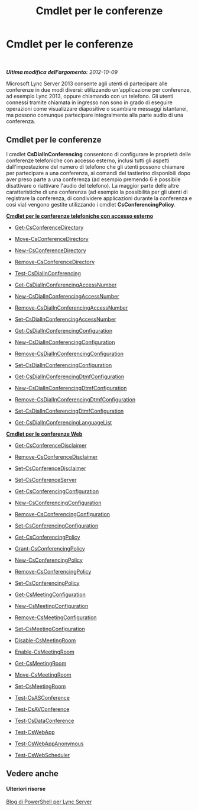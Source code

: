 ﻿---
title: Cmdlet per le conferenze
TOCTitle: Cmdlet per le conferenze
ms:assetid: 7ff94637-6319-4c45-9230-be34e8d81ede
ms:mtpsurl: https://technet.microsoft.com/it-it/library/Gg398641(v=OCS.15)
ms:contentKeyID: 49301130
ms.date: 08/24/2015
mtps_version: v=OCS.15
ms.translationtype: HT
---

# Cmdlet per le conferenze

 

_**Ultima modifica dell'argomento:** 2012-10-09_

Microsoft Lync Server 2013 consente agli utenti di partecipare alle conferenze in due modi diversi: utilizzando un'applicazione per conferenze, ad esempio Lync 2013, oppure chiamando con un telefono. Gli utenti connessi tramite chiamata in ingresso non sono in grado di eseguire operazioni come visualizzare diapositive o scambiare messaggi istantanei, ma possono comunque partecipare integralmente alla parte audio di una conferenza.

## Cmdlet per le conferenze

I cmdlet **CsDialInConferencing** consentono di configurare le proprietà delle conferenze telefoniche con accesso esterno, inclusi tutti gli aspetti dall'impostazione del numero di telefono che gli utenti possono chiamare per partecipare a una conferenza, ai comandi del tastierino disponibili dopo aver preso parte a una conferenza (ad esempio premendo 6 è possibile disattivare o riattivare l'audio del telefono). La maggior parte delle altre caratteristiche di una conferenza (ad esempio la possibilità per gli utenti di registrare la conferenza, di condividere applicazioni durante la conferenza e così via) vengono gestite utilizzando i cmdlet **CsConferencingPolicy**.

**[Cmdlet per le conferenze telefoniche con accesso esterno](lync-server-2013-dial-in-conferencing-cmdlets.md)**

  -   
    [Get-CsConferenceDirectory](get-csconferencedirectory.md)

  -   
    [Move-CsConferenceDirectory](move-csconferencedirectory.md)

  -   
    [New-CsConferenceDirectory](new-csconferencedirectory.md)

  -   
    [Remove-CsConferenceDirectory](remove-csconferencedirectory.md)

  -   
    [Test-CsDialInConferencing](test-csdialinconferencing.md)

  -   
    [Get-CsDialInConferencingAccessNumber](get-csdialinconferencingaccessnumber.md)

  -   
    [New-CsDialInConferencingAccessNumber](new-csdialinconferencingaccessnumber.md)

  -   
    [Remove-CsDialInConferencingAccessNumber](remove-csdialinconferencingaccessnumber.md)

  -   
    [Set-CsDialInConferencingAccessNumber](set-csdialinconferencingaccessnumber.md)

  -   
    [Get-CsDialInConferencingConfiguration](get-csdialinconferencingconfiguration.md)

  -   
    [New-CsDialInConferencingConfiguration](new-csdialinconferencingconfiguration.md)

  -   
    [Remove-CsDialInConferencingConfiguration](remove-csdialinconferencingconfiguration.md)

  -   
    [Set-CsDialInConferencingConfiguration](set-csdialinconferencingconfiguration.md)

  -   
    [Get-CsDialInConferencingDtmfConfiguration](get-csdialinconferencingdtmfconfiguration.md)

  -   
    [New-CsDialInConferencingDtmfConfiguration](new-csdialinconferencingdtmfconfiguration.md)

  -   
    [Remove-CsDialInConferencingDtmfConfiguration](remove-csdialinconferencingdtmfconfiguration.md)

  -   
    [Set-CsDialInConferencingDtmfConfiguration](set-csdialinconferencingdtmfconfiguration.md)

  -   
    [Get-CsDialInConferencingLanguageList](get-csdialinconferencinglanguagelist.md)

**[Cmdlet per le conferenze Web](lync-server-2013-web-conferencing-cmdlets.md)**

  -   
    [Get-CsConferenceDisclaimer](get-csconferencedisclaimer.md)

  -   
    [Remove-CsConferenceDisclaimer](remove-csconferencedisclaimer.md)

  -   
    [Set-CsConferenceDisclaimer](set-csconferencedisclaimer.md)

  -   
    [Set-CsConferenceServer](set-csconferenceserver.md)

  -   
    [Get-CsConferencingConfiguration](get-csconferencingconfiguration.md)

  -   
    [New-CsConferencingConfiguration](new-csconferencingconfiguration.md)

  -   
    [Remove-CsConferencingConfiguration](remove-csconferencingconfiguration.md)

  -   
    [Set-CsConferencingConfiguration](set-csconferencingconfiguration.md)

  -   
    [Get-CsConferencingPolicy](get-csconferencingpolicy.md)

  -   
    [Grant-CsConferencingPolicy](grant-csconferencingpolicy.md)

  -   
    [New-CsConferencingPolicy](new-csconferencingpolicy.md)

  -   
    [Remove-CsConferencingPolicy](remove-csconferencingpolicy.md)

  -   
    [Set-CsConferencingPolicy](set-csconferencingpolicy.md)

  -   
    [Get-CsMeetingConfiguration](get-csmeetingconfiguration.md)

  -   
    [New-CsMeetingConfiguration](new-csmeetingconfiguration.md)

  -   
    [Remove-CsMeetingConfiguration](remove-csmeetingconfiguration.md)

  -   
    [Set-CsMeetingConfiguration](set-csmeetingconfiguration.md)

  - [Disable-CsMeetingRoom](disable-csmeetingroom.md)

  - [Enable-CsMeetingRoom](enable-csmeetingroom.md)

  - [Get-CsMeetingRoom](get-csmeetingroom.md)

  - [Move-CsMeetingRoom](move-csmeetingroom.md)

  - [Set-CsMeetingRoom](set-csmeetingroom.md)

  -   
    [Test-CsASConference](test-csasconference.md)

  -   
    [Test-CsAVConference](test-csavconference.md)

  -   
    [Test-CsDataConference](test-csdataconference.md)

  -   
    [Test-CsWebApp](test-cswebapp.md)

  -   
    [Test-CsWebAppAnonymous](test-cswebappanonymous.md)

  -   
    [Test-CsWebScheduler](test-cswebscheduler.md)

## Vedere anche

#### Ulteriori risorse

[Blog di PowerShell per Lync Server](http://go.microsoft.com/fwlink/?linkid=203150%26clcid=0x410)

